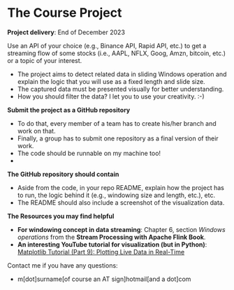 # The Course Project

**Project delivery**: End of December 2023

Use an API of your choice (e.g., Binance API, Rapid API, etc.) to get a streaming flow of some stocks (i.e., AAPL, NFLX, Goog, Amzn, bitcoin, etc.) or a topic of your interest.

- The project aims to detect related data in sliding Windows operation and explain the logic that you will use as a fixed length and slide size.  
- The captured data must be presented visually for better understanding.
- How you should filter the data? I let you to use your creativity. :-)


**Submit the project as a GitHub repository**
- To do that, every member of a team has to create his/her branch and work on that.
- Finally, a group has to submit one repository as a final version of their work.
- The code should be runnable on my machine too!
- 
**The GitHub repository should contain**
- Aside from the code, in your repo README, explain how the project has to run, the logic behind it (e.g., windowing size and length, etc.), etc.
- The README should also include a screenshot of the visualization data.



**The Resources you may find helpful**
- **For windowing concept in data streaming**: Chapter 6, section _Windows operations_ from the __Stream Processing with Apache Flink Book__.
- **An interesting YouTube tutorial for visualization (but in Python)**: [Matplotlib Tutorial (Part 9): Plotting Live Data in Real-Time](https://www.youtube.com/watch?v=Ercd-Ip5PfQ&list=PL-osiE80TeTvipOqomVEeZ1HRrcEvtZB_&index=10)

Contact me if you have any questions:
- m[dot]surname[of course an AT sign]hotmail[and a dot]com
